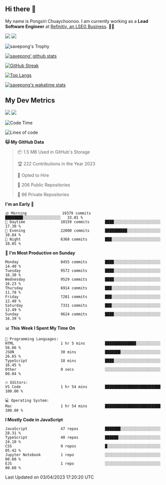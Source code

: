 ## Hi there 👋

My name is Pongsiri Chuaychoonoo. I am currently working as a **Lead Software Engineer** at [Refinitiv, an LSEG Business](https://www.refinitiv.com). 👨‍💻

[<img src="https://img.shields.io/badge/savepong.com-%230077B5.svg?&style=for-the-badge&color=81e6d9" />](https://savepong.com)
[<img src="https://img.shields.io/badge/linkedin-%230077B5.svg?&style=for-the-badge&logo=linkedin&logoColor=white" />](https://www.linkedin.com/in/savepong)

![savepong's Trophy](https://github-profile-trophy.vercel.app/?username=savepong&theme=flat&rank=SECRET,SSS,SS,S,AAA,AA,A&margin-w=15&no-bg=true&no-frame=true)

[![savepong' github stats](https://github-readme-stats.vercel.app/api?username=savepong&show_icons=true&count_private=true&theme=gotham&hide_border=true&bg_color=00000000&text_color=768390FF)](https://savepong.com/posts/stats)

[![GitHub Streak](https://github-readme-streak-stats.herokuapp.com?user=savepong&theme=gotham&hide_border=true&background=00000000&dates=768390FF)](https://savepong.com/posts/stats)

[![Top Langs](https://github-readme-stats.vercel.app/api/top-langs/?username=savepong&layout=compact&langs_count=10&theme=gotham&hide_border=true&bg_color=00000000&text_color=768390FF)](https://savepong.com/posts/stats)

[![savepong's wakatime stats](https://github-readme-stats.vercel.app/api/wakatime?username=@savepong&layout=default&theme=gotham&hide_border=true&bg_color=00000000&text_color=768390FF)](https://savepong.com/posts/stats)

## My Dev Metrics

[![](https://komarev.com/ghpvc/?username=savepong&color=blue&label=Profile%20Views)](https://github.com/savepong)
[![](https://img.shields.io/github/followers/savepong?label=GitHub%20Followers)](https://github.com/savepong)

<!--START_SECTION:waka-->
![Code Time](http://img.shields.io/badge/Code%20Time-1%2C222%20hrs%2028%20mins-blue)

![Lines of code](https://img.shields.io/badge/From%20Hello%20World%20I%27ve%20Written-57.7%20million%20lines%20of%20code-blue)

**🐱 My GitHub Data** 

> 📦 1.5 MB Used in GitHub's Storage 
 > 
> 🏆 222 Contributions in the Year 2023
 > 
> 💼 Opted to Hire
 > 
> 📜 206 Public Repositories 
 > 
> 🔑 66 Private Repositories 
 > 
**I'm an Early 🐤** 

```text
🌞 Morning                19379 commits       ████████░░░░░░░░░░░░░░░░░   33.01 % 
🌆 Daytime                10159 commits       ████░░░░░░░░░░░░░░░░░░░░░   17.30 % 
🌃 Evening                22800 commits       ██████████░░░░░░░░░░░░░░░   38.84 % 
🌙 Night                  6368 commits        ███░░░░░░░░░░░░░░░░░░░░░░   10.85 % 
```
📅 **I'm Most Productive on Sunday** 

```text
Monday                   8455 commits        ████░░░░░░░░░░░░░░░░░░░░░   14.40 % 
Tuesday                  9572 commits        ████░░░░░░░░░░░░░░░░░░░░░   16.30 % 
Wednesday                9529 commits        ████░░░░░░░░░░░░░░░░░░░░░   16.23 % 
Thursday                 6914 commits        ███░░░░░░░░░░░░░░░░░░░░░░   11.78 % 
Friday                   7281 commits        ███░░░░░░░░░░░░░░░░░░░░░░   12.40 % 
Saturday                 7331 commits        ███░░░░░░░░░░░░░░░░░░░░░░   12.49 % 
Sunday                   9624 commits        ████░░░░░░░░░░░░░░░░░░░░░   16.39 % 
```


📊 **This Week I Spent My Time On** 

```text
💬 Programming Languages: 
HTML                     1 hr 5 mins         ██████████████░░░░░░░░░░░   56.86 % 
JSON                     30 mins             ███████░░░░░░░░░░░░░░░░░░   26.65 % 
TypeScript               18 mins             ████░░░░░░░░░░░░░░░░░░░░░   16.45 % 
Other                    0 secs              ░░░░░░░░░░░░░░░░░░░░░░░░░   00.04 % 

🔥 Editors: 
VS Code                  1 hr 54 mins        █████████████████████████   100.00 % 

💻 Operating System: 
Mac                      1 hr 54 mins        █████████████████████████   100.00 % 
```

**I Mostly Code in JavaScript** 

```text
JavaScript               47 repos            ███████░░░░░░░░░░░░░░░░░░   28.31 % 
TypeScript               40 repos            ██████░░░░░░░░░░░░░░░░░░░   24.10 % 
CSS                      9 repos             █░░░░░░░░░░░░░░░░░░░░░░░░   05.42 % 
Jupyter Notebook         1 repo              ░░░░░░░░░░░░░░░░░░░░░░░░░   00.60 % 
EJS                      1 repo              ░░░░░░░░░░░░░░░░░░░░░░░░░   00.60 % 
```




 Last Updated on 03/04/2023 17:20:20 UTC
<!--END_SECTION:waka-->

<!--
**savepong/savepong** is a ✨ _special_ ✨ repository because its `README.md` (this file) appears on your GitHub profile.

Here are some ideas to get you started:

- 🔭 I’m currently working on WebComponents and TypeScript.
- 🌱 I’m currently learning ...
- 👯 I’m looking to collaborate on ...
- 🤔 I’m looking for help with ...
- 💬 Ask me about ...
- 📫 How to reach me: ...
- 😄 Pronouns: ...
- ⚡ Fun fact: ...
-->
